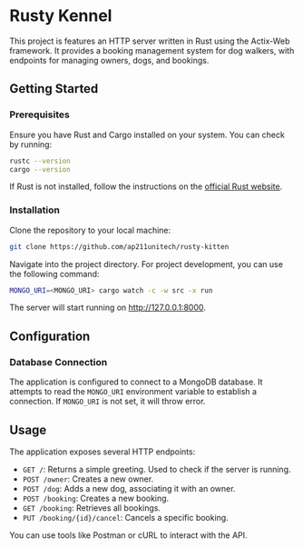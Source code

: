 # Rusty Kennel

This project is features an HTTP server written in Rust using the Actix-Web framework. It provides a booking management system for dog walkers, with endpoints for managing owners, dogs, and bookings.

## Getting Started

### Prerequisites

Ensure you have Rust and Cargo installed on your system. You can check by running:

```bash
rustc --version
cargo --version
```

If Rust is not installed, follow the instructions on the [official Rust website](https://www.rust-lang.org/tools/install).

### Installation

Clone the repository to your local machine:

```bash
git clone https://github.com/ap211unitech/rusty-kitten
```

Navigate into the project directory. For project development, you can use the following command:

```bash
MONGO_URI=<MONGO_URI> cargo watch -c -w src -x run
```

The server will start running on http://127.0.0.1:8000.

## Configuration

### Database Connection

The application is configured to connect to a MongoDB database. It attempts to read the `MONGO_URI` environment variable to establish a connection. If `MONGO_URI` is not set, it will throw error.

## Usage

The application exposes several HTTP endpoints:

- `GET /`: Returns a simple greeting. Used to check if the server is running.
- `POST /owner`: Creates a new owner.
- `POST /dog`: Adds a new dog, associating it with an owner.
- `POST /booking`: Creates a new booking.
- `GET /booking`: Retrieves all bookings.
- `PUT /booking/{id}/cancel`: Cancels a specific booking.

You can use tools like Postman or cURL to interact with the API.